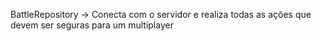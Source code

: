 BattleRepository -> Conecta com o servidor e realiza todas as ações que devem ser seguras para um multiplayer